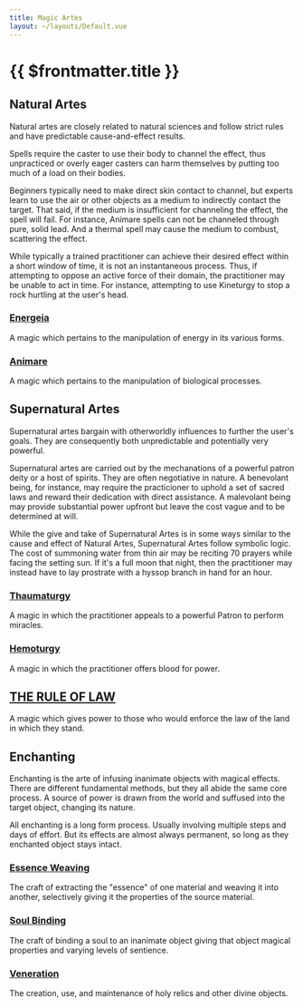 ```yaml
---
title: Magic Artes
layout: ~/layouts/Default.vue
---
```


# {{ $frontmatter.title }}

## Natural Artes

Natural artes are closely related to natural sciences and follow strict rules
and have predictable cause-and-effect results.

Spells require the caster to use their body to channel the effect, thus
unpracticed or overly eager casters can harm themselves by putting too much of a
load on their bodies.

Beginners typically need to make direct skin contact to channel, but experts
learn to use the air or other objects as a medium to indirectly contact the
target. That said, if the medium is insufficient for channeling the effect, the
spell will fail. For instance, Animare spells can not be channeled through pure,
solid lead. And a thermal spell may cause the medium to combust, scattering the
effect.

While typically a trained practitioner can achieve their desired effect within a
short window of time, it is not an instantaneous process. Thus, if attempting to
oppose an active force of their domain, the practitioner may be unable to act in
time. For instance, attempting to use Kineturgy to stop a rock hurtling at the
user's head.

### [Energeia](magic/energeia)

A magic which pertains to the manipulation of energy in its various forms.

### [Animare](magic/animare)

A magic which pertains to the manipulation of biological processes.

## Supernatural Artes

Supernatural artes bargain with otherworldly influences to further the user's
goals. They are consequently both unpredictable and potentially very powerful.

Supernatural artes are carried out by the mechanations of a powerful patron
deity or a host of spirits. They are often negotiative in nature. A benevolant
being, for instance, may require the practicioner to uphold a set of sacred laws
and reward their dedication with direct assistance. A malevolant being may
provide substantial power upfront but leave the cost vague and to be determined
at will.

While the give and take of Supernatural Artes is in some ways similar to the
cause and effect of Natural Artes, Supernatural Artes follow symbolic logic. The
cost of summoning water from thin air may be reciting 70 prayers while facing
the setting sun. If it's a full moon that night, then the practitioner may
instead have to lay prostrate with a hyssop branch in hand for an hour.

### [Thaumaturgy](magic/thaumaturgy)

A magic in which the practitioner appeals to a powerful Patron to perform
miracles.

### [Hemoturgy](magic/hemoturgy)

A magic in which the practitioner offers blood for power.

## [THE RULE OF LAW](magic/rule-of-law)

A magic which gives power to those who would enforce the law of the land in
which they stand.

## Enchanting

Enchanting is the arte of infusing inanimate objects with magical effects. There
are different fundamental methods, but they all abide the same core process. A
source of power is drawn from the world and suffused into the target object,
changing its nature.

All enchanting is a long form process. Usually involving multiple steps and days
of effort. But its effects are almost always permanent, so long as they
enchanted object stays intact.

### [Essence Weaving](magic/essence-weaving)

The craft of extracting the "essence" of one material and weaving it into
another, selectively giving it the properties of the source material.

### [Soul Binding](magic/soul-binding)

The craft of binding a soul to an inanimate object giving that object magical
properties and varying levels of sentience.

### [Veneration](magic/veneration)

The creation, use, and maintenance of holy relics and other divine objects.
